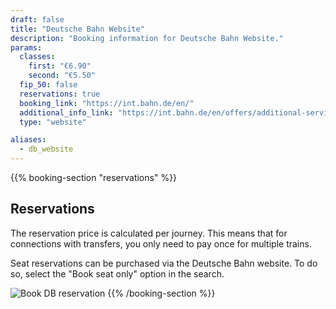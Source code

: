 ```yaml
---
draft: false
title: "Deutsche Bahn Website"
description: "Booking information for Deutsche Bahn Website."
params:
  classes:
    first: "€6.90"
    second: "€5.50"
  fip_50: false
  reservations: true
  booking_link: "https://int.bahn.de/en/"
  additional_info_link: "https://int.bahn.de/en/offers/additional-services/seat-reservation"
  type: "website"

aliases:
  - db_website
---
```


{{% booking-section "reservations" %}}

## Reservations

The reservation price is calculated per journey. This means that for connections with transfers, you only need to pay once for multiple trains.

Seat reservations can be purchased via the Deutsche Bahn website. To do so, select the "Book seat only" option in the search.

![Book DB reservation](db_reservation.webp)
{{% /booking-section %}}
